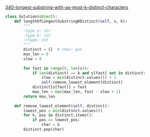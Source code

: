 [340-longest-substring-with-as-most-k-distinct-characters](https://leetcode.com/problems/longest-substring-with-at-most-k-distinct-characters/#/description)



```python
class Solution(object):
    def lengthOfLongestSubstringKDistinct(self, s, k):
        """
        :type s: str
        :type k: int
        :rtype: int
        """
        distinct = {}  # char: pos
        max_len = 0
        slow = 0
        
        for fast in range(0, len(s)):
            if len(distinct) == k and s[fast] not in distinct:
                slow = min(distinct.values()) + 1
                self.remove_lowest_element(distinct)
            distinct[s[fast]] = fast
            max_len = max(max_len, fast - slow + 1)
        return max_len
    
    def remove_lowest_element(self, distinct):
        lowest_pos = min(distinct.values())
        for k, pos in distinct.items():
            if pos == lowest_pos:
                char = k
        distinct.pop(char)
```

